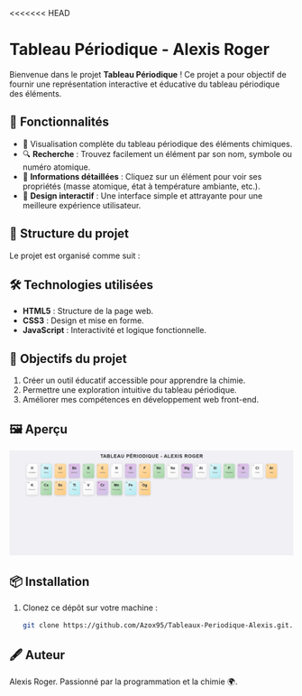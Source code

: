 <<<<<<< HEAD
# Tableau Périodique - Alexis Roger

Bienvenue dans le projet **Tableau Périodique** ! Ce projet a pour objectif de fournir une représentation interactive et éducative du tableau périodique des éléments. 

## 🚀 Fonctionnalités

- 🌟 Visualisation complète du tableau périodique des éléments chimiques.
- 🔍 **Recherche** : Trouvez facilement un élément par son nom, symbole ou numéro atomique.
- 📖 **Informations détaillées** : Cliquez sur un élément pour voir ses propriétés (masse atomique, état à température ambiante, etc.).
- 🎨 **Design interactif** : Une interface simple et attrayante pour une meilleure expérience utilisateur.

## 📂 Structure du projet

Le projet est organisé comme suit :


## 🛠️ Technologies utilisées

- **HTML5** : Structure de la page web.
- **CSS3** : Design et mise en forme.
- **JavaScript** : Interactivité et logique fonctionnelle.

## 🎯 Objectifs du projet

1. Créer un outil éducatif accessible pour apprendre la chimie.
2. Permettre une exploration intuitive du tableau périodique.
3. Améliorer mes compétences en développement web front-end.

## 🖼️ Aperçu 

![Tableau Périodique](assets/images/tableau-periodique.png.png)

## 📦 Installation

1. Clonez ce dépôt sur votre machine :
   ```bash
   git clone https://github.com/Azox95/Tableaux-Periodique-Alexis.git.git

## 🖋️ Auteur

Alexis Roger.
Passionné par la programmation et la chimie 🌍.
